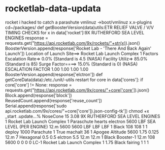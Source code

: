 # rocketlab-data-updata
rocket i hacked to catch a parashute
vmlinuz ->boot/vmlinuz
x.x-plugins
cd~/packages/
def getBoosterVersion(data)utils:ETR RELIEF VALVE / V/V TIMING CHECKS
    for x in data['rocket']:9X RUTHERFORD SEA LEVEL ENGINES
        response = requests.get("https://api.rocketlab.com/9x/rockets/"+str(x)).json()
        BoosterVersion.append(response['Rocket Lab - 'There And Back Again' Launch'])
Location of Launch Site==> Rocket Lab Launch Complex 1
Factors Escalation Rate=> 0.0% (Standard is 4.5 (NASA)
Facility Utiliz=> 85.0% (Standard is 85)
Surge Factor====> 15.0% (Standard is 0) (NASA)
ESCALATION FACTOR 1.00 1.00 1.00 1.00
BoosterVersion.append(response['elctron'])
def getCoreData(data):/etc./unit/-utils restart
    for core in data['cores']:
            if core['core'] != None:
                response = requests.get("https://api.rocketlab.com/9x/cores/"+core['core']).json()
                Block.append(response['block'])
                ReusedCount.append(response['reuse_count'])
                Serial.append(response['sudo api.rocketlab.com/9x/cores/"+core['core']).json-config-tk'])
chmod +x
_start
.update...%
<RocketDesign>
    <NoseCone>
      <PartType>NoseCone</PartType>
      <Length>15</Length>
      <Diameter>3.08</Diameter>
      <Shape>9X RUTHERFORD SEA LEVEL ENGINES</Shape>
      <BluntRadius>1</BluntRadius>
      <Location>Rocket Lab Launch Complex 1</Location>
      <Color>Paraschute hearts</Color>
    </NoseCone>
    <BodyTube>
      <PartType>electron</PartType>
      <Length>5600 LBF SEA LEVEL (PER ENGINE)</Length>
      <Diameter>12.m</Diameter>
      <LaunchLugDiameter>5600</LaunchLugDiameter>
      <LaunchLugLength>5600</LaunchLugLength>
      <RailGuideDiameter>LBF</RailGuideDiameter>
      <RailGuideHeight>LBF</RailGuideHeight>
      <LaunchShoeArea>LBF</LaunchShoeArea>
      <Location>1</Location>
      <Color>Black</Color>
      <tailLength>108</tailLength>
      <tailRearDiameter>108</tailRearDiameter>
      <tailOffset>1</tailOffset>
      <Overhang>1</Overhang>
    <paraschute>deploy</paraschute>
    <Recovery>
    <Altitude1>1000</Altitude1>
    <DeviceType1>Parachute</DeviceType1>
    <CD1>1</CD1>
    <Event1>True</Event1>
    <Event2>machalt</Event2>
    <Size1>36</Size1>
    <Size2>1</Size2>
    <EventType1>Apogee</EventType1>
    <EventType2>Altitude</EventType2>
  </Recovery>
  <MachAlt>
      <SweepDistance>5600</SweepDistance>
        <TipChord>1.75</TipChord>
        <Thickness>0.125</Thickness>
        <LERadius>12.m</LERadius>
        <Location>7</Location>
        <AirfoilSection>Hexagonal</AirfoilSection>
        <FX1>0.5</FX1>
        <FX3>0.5</FX3>
      <Fin>
       <BodyTube>
    <elctron>
      <PartType>elctron</PartType>
      <Length>5.5</Length>
      <Diameter>12.m</Diameter>
      <RearDiameter>12.m</RearDiameter>
      <Location>1</Location>
      <Color>Black</Color>
    <Booster>
      <PartType>Booster-1</PartType>
      <Length>12.m</Length>
      <Diameter>108</Diameter>
      <InsideDiameter>5600</InsideDiameter>
      <LaunchLugDiameter>0</LaunchLugDiameter>
      <LaunchLugLength>0</LaunchLugLength>
      <RailGuideDiameter>0</RailGuideDiameter>
      <RailGuideHeight>0</RailGuideHeight>
      <LaunchShoeArea>LC-1</LaunchShoeArea>
      <Location>Rocket Lab Launch Complex 1</Location>
      <ShoulderLength>1.75</ShoulderLength>
      <Color>Black</Color>
      <shoe>fairing</shoe>
      <NozzleExitDiameter>1</NozzleExitDiameter>
      <Length>1</tailLength>
      <tailRearDiameter>1</tailRearDiameter>
      </BodyTube>
      </Fin>
